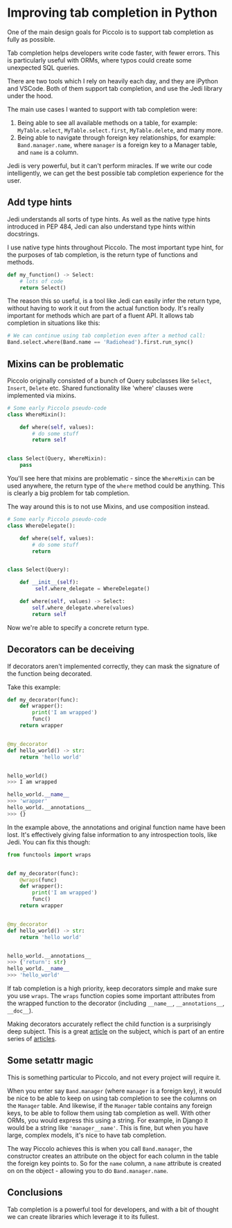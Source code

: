 # Improving tab completion in Python

One of the main design goals for Piccolo is to support tab completion as fully as possible.

Tab completion helps developers write code faster, with fewer errors. This is particularly useful with ORMs, where typos could create some unexpected SQL queries.

There are two tools which I rely on heavily each day, and they are iPython and VSCode. Both of them support tab completion, and use the Jedi library under the hood.

The main use cases I wanted to support with tab completion were:

 1. Being able to see all available methods on a table, for example: `MyTable.select`, `MyTable.select.first`, `MyTable.delete`, and many more.
 1. Being able to navigate through foreign key relationships, for example: `Band.manager.name`, where `manager` is a foreign key to a Manager table, and `name` is a column.

Jedi is very powerful, but it can't perform miracles. If we write our code intelligently, we can get the best possible tab completion experience for the user.

## Add type hints

Jedi understands all sorts of type hints. As well as the native type hints introduced in PEP 484, Jedi can also understand type hints within docstrings.

I use native type hints throughout Piccolo. The most important type hint, for the purposes of tab completion, is the return type of functions and methods.

```python
def my_function() -> Select:
    # lots of code
    return Select()
```

The reason this so useful, is a tool like Jedi can easily infer the return type, without having to work it out from the actual function body. It's really important for methods which are part of a fluent API. It allows tab completion in situations like this:

```python
# We can continue using tab completion even after a method call:
Band.select.where(Band.name == 'Radiohead').first.run_sync()
```

## Mixins can be problematic

Piccolo originally consisted of a bunch of Query subclasses like `Select`, `Insert`, `Delete` etc. Shared functionality like 'where' clauses were implemented via mixins.

```python
# Some early Piccolo pseudo-code
class WhereMixin():

    def where(self, values):
        # do some stuff
        return self


class Select(Query, WhereMixin):
    pass
```

You'll see here that mixins are problematic - since the `WhereMixin` can be used anywhere, the return type of the `where` method could be anything. This is clearly a big problem for tab completion.

The way around this is to not use Mixins, and use composition instead.

```python
# Some early Piccolo pseudo-code
class WhereDelegate():

    def where(self, values):
        # do some stuff
        return


class Select(Query):

    def __init__(self):
         self.where_delegate = WhereDelegate()

    def where(self, values) -> Select:
        self.where_delegate.where(values)
        return self
```

Now we're able to specify a concrete return type.

## Decorators can be deceiving

If decorators aren't implemented correctly, they can mask the signature of the function being decorated.

Take this example:

```python
def my_decorator(func):
    def wrapper():
        print('I am wrapped')
        func()
    return wrapper


@my_decorator
def hello_world() -> str:
    return 'hello world'


hello_world()
>>> I am wrapped

hello_world.__name__
>>> 'wrapper'
hello_world.__annotations__
>>> {}
```

In the example above, the annotations and original function name have been lost. It's effectively giving false information to any introspection tools, like Jedi. You can fix this though:

```python
from functools import wraps


def my_decorator(func):
    @wraps(func)
    def wrapper():
        print('I am wrapped')
        func()
    return wrapper


@my_decorator
def hello_world() -> str:
    return 'hello world'


hello_world.__annotations__
>>> {'return': str}
hello_world.__name__
>>> 'hello_world'
```

If tab completion is a high priority, keep decorators simple and make sure you use `wraps`. The `wraps` function copies some important attributes from the wrapped function to the decorator (including `__name__`, `__annotations__`, `__doc__`).

Making decorators accurately reflect the child function is a surprisingly deep subject. This is a great [article](http://blog.dscpl.com.au/2014/01/how-you-implemented-your-python.html) on the subject, which is part of an entire series of [articles](https://github.com/GrahamDumpleton/wrapt/tree/develop/blog).

## Some setattr magic

This is something particular to Piccolo, and not every project will require it.

When you enter say `Band.manager` (where `manager` is a foreign key), it would be nice to be able to keep on using tab completion to see the columns on the `Manager` table. And likewise, if the `Manager` table contains any foreign keys, to be able to follow them using tab completion as well. With other ORMs, you would express this using a string. For example, in Django it would be a string like `'manager__name'`. This is fine, but when you have large, complex models, it's nice to have tab completion.

The way Piccolo achieves this is when you call `Band.manager`, the constructor creates an attribute on the object for each column in the table the foreign key points to. So for the `name` column, a `name` attribute is created on on the object - allowing you to do `Band.manager.name`.

## Conclusions

Tab completion is a powerful tool for developers, and with a bit of thought we can create libraries which leverage it to its fullest.
